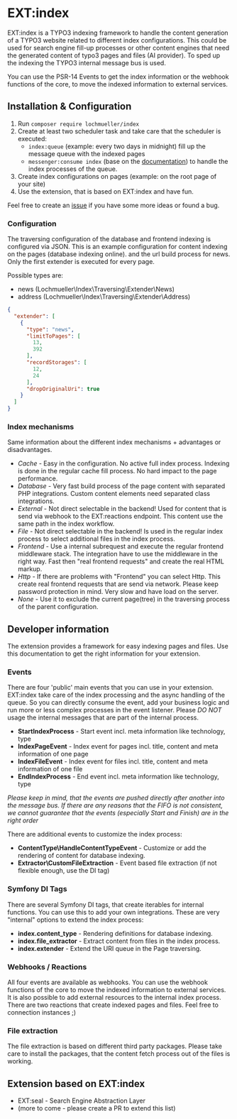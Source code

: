 # EXT:index

EXT:index is a TYPO3 indexing framework to handle the content generation of a TYPO3 website related to different index
configurations. This could be used for search engine fill-up processes or other content engines that need the generated
content of typo3 pages and files (AI provider). To sped up the indexing the TYPO3 internal message bus is used.

You can use the PSR-14 Events to get the index information or the webhook functions of the core, to move the indexed
information to external services.

## Installation & Configuration

1. Run `composer require lochmueller/index`
2. Create at least two scheduler task and take care that the scheduler is executed:
    - `index:queue` (example: every two days in midnight) fill up the message queue with the indexed pages
    - `messenger:consume index` (base on
      the [documentation](https://docs.typo3.org/m/typo3/reference-coreapi/main/en-us/ApiOverview/MessageBus/Index.html#message-bus-consume-command))
      to handle the index processes of the queue.
3. Create index configurations on pages (example: on the root page of your site)
4. Use the extension, that is based on EXT:index and have fun.

Feel free to create an [issue](https://github.com/lochmueller/indexing/issues) if you have some more ideas or found a
bug.

### Configuration

The traversing configuration of the database and frontend indexing is configured via JSON. This is an example
configuration for content indexing on the pages (database indexing online). and the url build process for news. Only the
first extender is executed for every page.

Possible types are:

- news (Lochmueller\Index\Traversing\Extender\News)
- address (Lochmueller\Index\Traversing\Extender\Address)

```json
{
  "extender": [
    {
      "type": "news",
      "limitToPages": [
        13,
        392
      ],
      "recordStorages": [
        12,
        24
      ],
      "dropOriginalUri": true
    }
  ]
}
```

### Index mechanisms

Same information about the different index mechanisms + advantages or disadvantages.

- *Cache* - Easy in the configuration. No active full index process. Indexing is done in the regular cache fill process.
  No hard impact to the page performance.
- *Database* - Very fast build process of the page content with separated PHP integrations. Custom content elements need
  separated class integrations.
- *External* - Not direct selectable in the backend! Used for content that is send via webhook to the EXT:reactions
  endpoint. This content use the same path in the index workflow.
- *File* - Not direct selectable in the backend! Is used in the regular index process to select additional files in the
  index process.
- *Frontend* - Use a internal subrequest and execute the regular frontend middleware stack. The integration have to use
  the middleware in the right way. Fast then "real frontend requests" and create the real HTML markup.
- *Http* - If there are problems with "Frontend" you can select Http. This create real frontend requests that are send
  via network. Please keep password protection in mind. Very slow and have load on the server.
- *None* - Use it to exclude the current page(tree) in the traversing process of the parent configuration.

## Developer information

The extension provides a framework for easy indexing pages and files. Use this documentation to get the right
information
for your extension.

### Events

There are four 'public' main events that you can use in your extension. EXT:index take care of the index processing and
the async handling of the queue. So you can directly consume the event, add your business logic and run more or less
complex processes in the event listener. Please *DO NOT* usage the internal messages that are part of the internal
process.

- **StartIndexProcess** - Start event incl. meta information like technology, type
- **IndexPageEvent** - Index event for pages incl. title, content and meta information of one page
- **IndexFileEvent** - Index event for files incl. title, content and meta information of one file
- **EndIndexProcess** - End event incl. meta information like technology, type

*Please keep in mind, that the events are pushed directly after another into the message bus. If there are any reasons
that the
FIFO is not consistent, we cannot guarantee that the events (especially Start and Finish) are in the right order*

There are additional events to customize the index process:

- **ContentType\HandleContentTypeEvent** - Customize or add the rendering of content for database indexing.
- **Extractor\CustomFileExtraction** - Event based file extraction (if not flexible enough, use the DI tag)

### Symfony DI Tags

There are several Symfony DI tags, that create iterables for internal functions. You can use this to add your own
integrations. These are very "internal" options to extend the index process:

- **index.content_type** - Rendering definitions for database indexing.
- **index.file_extractor** - Extract content from files in the index process.
- **index.extender** - Extend the URI queue in the Page traversing.

### Webhooks / Reactions

All four events are available as webhooks. You can use the webhook functions of the core to move the indexed
information to external services. It is also possible to add external resources to the internal index process. There are
two reactions that create indexed pages and files. Feel free to connection instances ;)

### File extraction

The file extraction is based on different third party packages. Please take care to install the packages, that the
content fetch process out of the files is working.

## Extension based on EXT:index

- EXT:seal - Search Engine Abstraction Layer
- (more to come - please create a PR to extend this list)
